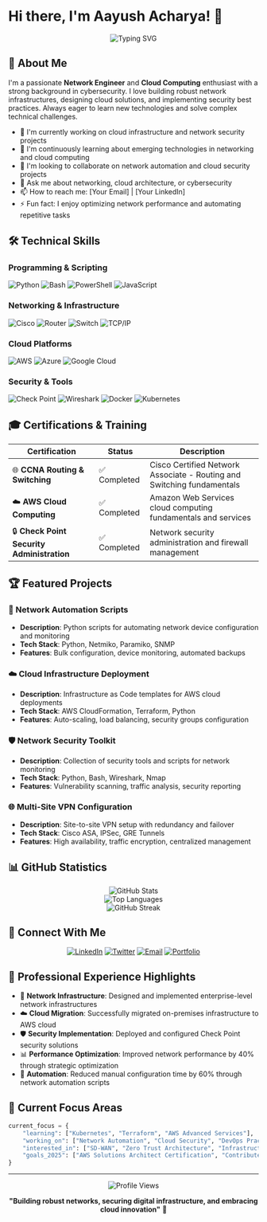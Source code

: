 # Hi there, I'm Aayush Acharya! 👋

<div align="center">
  <img src="https://readme-typing-svg.herokuapp.com?font=Fira+Code&pause=1000&color=2196F3&center=true&vCenter=true&width=435&lines=Network+Engineer+%7C+Cloud+Enthusiast;Security+Professional;Always+Learning+New+Technologies" alt="Typing SVG" />
</div>

## 🚀 About Me

I'm a passionate **Network Engineer** and **Cloud Computing** enthusiast with a strong background in cybersecurity. I love building robust network infrastructures, designing cloud solutions, and implementing security best practices. Always eager to learn new technologies and solve complex technical challenges.

- 🔭 I'm currently working on cloud infrastructure and network security projects
- 🌱 I'm continuously learning about emerging technologies in networking and cloud computing
- 👯 I'm looking to collaborate on network automation and cloud security projects
- 💬 Ask me about networking, cloud architecture, or cybersecurity
- 📫 How to reach me: [Your Email] | [Your LinkedIn]
- ⚡ Fun fact: I enjoy optimizing network performance and automating repetitive tasks

## 🛠️ Technical Skills

### Programming & Scripting
![Python](https://img.shields.io/badge/Python-3776AB?style=for-the-badge&logo=python&logoColor=white)
![Bash](https://img.shields.io/badge/Bash-4EAA25?style=for-the-badge&logo=gnu-bash&logoColor=white)
![PowerShell](https://img.shields.io/badge/PowerShell-5391FE?style=for-the-badge&logo=powershell&logoColor=white)
![JavaScript](https://img.shields.io/badge/JavaScript-F7DF1E?style=for-the-badge&logo=javascript&logoColor=black)

### Networking & Infrastructure
![Cisco](https://img.shields.io/badge/Cisco-1BA0D7?style=for-the-badge&logo=cisco&logoColor=white)
![Router](https://img.shields.io/badge/Routing-FF6B35?style=for-the-badge&logo=cisco&logoColor=white)
![Switch](https://img.shields.io/badge/Switching-4CAF50?style=for-the-badge&logo=cisco&logoColor=white)
![TCP/IP](https://img.shields.io/badge/TCP%2FIP-FF9800?style=for-the-badge&logo=internet-explorer&logoColor=white)

### Cloud Platforms
![AWS](https://img.shields.io/badge/Amazon%20AWS-232F3E?style=for-the-badge&logo=amazon-aws&logoColor=white)
![Azure](https://img.shields.io/badge/Microsoft%20Azure-0078D4?style=for-the-badge&logo=microsoft-azure&logoColor=white)
![Google Cloud](https://img.shields.io/badge/Google%20Cloud-4285F4?style=for-the-badge&logo=google-cloud&logoColor=white)

### Security & Tools
![Check Point](https://img.shields.io/badge/Check%20Point-FF0000?style=for-the-badge&logo=checkpoint&logoColor=white)
![Wireshark](https://img.shields.io/badge/Wireshark-1679A7?style=for-the-badge&logo=wireshark&logoColor=white)
![Docker](https://img.shields.io/badge/Docker-2496ED?style=for-the-badge&logo=docker&logoColor=white)
![Kubernetes](https://img.shields.io/badge/Kubernetes-326CE5?style=for-the-badge&logo=kubernetes&logoColor=white)

## 🎓 Certifications & Training

<div align="center">

| Certification | Status | Description |
|---------------|--------|-------------|
| 🌐 **CCNA Routing & Switching** | ✅ Completed | Cisco Certified Network Associate - Routing and Switching fundamentals |
| ☁️ **AWS Cloud Computing** | ✅ Completed | Amazon Web Services cloud computing fundamentals and services |
| 🔒 **Check Point Security Administration** | ✅ Completed | Network security administration and firewall management |

</div>

## 🏆 Featured Projects

### 🔧 Network Automation Scripts
- **Description**: Python scripts for automating network device configuration and monitoring
- **Tech Stack**: Python, Netmiko, Paramiko, SNMP
- **Features**: Bulk configuration, device monitoring, automated backups

### ☁️ Cloud Infrastructure Deployment
- **Description**: Infrastructure as Code templates for AWS cloud deployments
- **Tech Stack**: AWS CloudFormation, Terraform, Python
- **Features**: Auto-scaling, load balancing, security groups configuration

### 🛡️ Network Security Toolkit
- **Description**: Collection of security tools and scripts for network monitoring
- **Tech Stack**: Python, Bash, Wireshark, Nmap
- **Features**: Vulnerability scanning, traffic analysis, security reporting

### 🌐 Multi-Site VPN Configuration
- **Description**: Site-to-site VPN setup with redundancy and failover
- **Tech Stack**: Cisco ASA, IPSec, GRE Tunnels
- **Features**: High availability, traffic encryption, centralized management

## 📊 GitHub Statistics

<div align="center">
  <img src="https://github-readme-stats.vercel.app/api?username=acharya-aayush&show_icons=true&theme=react&count_private=true&hide_border=true" alt="GitHub Stats" />
</div>

<div align="center">
  <img src="https://github-readme-stats.vercel.app/api/top-langs/?username=acharya-aayush&layout=compact&theme=react&hide_border=true" alt="Top Languages" />
</div>

<div align="center">
  <img src="https://github-readme-streak-stats.herokuapp.com/?user=acharya-aayush&theme=react&hide_border=true" alt="GitHub Streak" />
</div>

## 🤝 Connect With Me

<div align="center">

[![LinkedIn](https://img.shields.io/badge/LinkedIn-0077B5?style=for-the-badge&logo=linkedin&logoColor=white)](https://www.linkedin.com/in/your-linkedin-profile)
[![Twitter](https://img.shields.io/badge/Twitter-1DA1F2?style=for-the-badge&logo=twitter&logoColor=white)](https://twitter.com/your-twitter-handle)
[![Email](https://img.shields.io/badge/Email-D14836?style=for-the-badge&logo=gmail&logoColor=white)](mailto:your.email@domain.com)
[![Portfolio](https://img.shields.io/badge/Portfolio-000000?style=for-the-badge&logo=github&logoColor=white)](https://acharya-aayush.github.io)

</div>

## 💼 Professional Experience Highlights

- 🔧 **Network Infrastructure**: Designed and implemented enterprise-level network infrastructures
- ☁️ **Cloud Migration**: Successfully migrated on-premises infrastructure to AWS cloud
- 🛡️ **Security Implementation**: Deployed and configured Check Point security solutions
- 📊 **Performance Optimization**: Improved network performance by 40% through strategic optimization
- 🤖 **Automation**: Reduced manual configuration time by 60% through network automation scripts

## 🎯 Current Focus Areas

```python
current_focus = {
    "learning": ["Kubernetes", "Terraform", "AWS Advanced Services"],
    "working_on": ["Network Automation", "Cloud Security", "DevOps Practices"],
    "interested_in": ["SD-WAN", "Zero Trust Architecture", "Infrastructure as Code"],
    "goals_2025": ["AWS Solutions Architect Certification", "Contribute to Open Source", "Build ML-powered Network Tools"]
}
```

---

<div align="center">
  <img src="https://komarev.com/ghpvc/?username=acharya-aayush&color=blue&style=flat-square&label=Profile+Views" alt="Profile Views" />
</div>

<div align="center">
  
  **"Building robust networks, securing digital infrastructure, and embracing cloud innovation"** 🚀
  
</div>